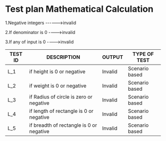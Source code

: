 # Test plan Mathematical Calculation

1.Negative integers ------>invalid

2.If denominator is 0  ---->invalid

3.If any of input is 0  ---->invalid

| TEST ID | DESCRIPTION | OUTPUT |   TYPE OF TEST    |
|---------|-------------|--------|-------------------|
| L_1     |    if height is 0 or negative                       |  Invalid                 |   Scenario based                  |
| L_2     |    if weight is 0 or negative                       |  Invalid                 |   Scenario based                  |
| L_3     |    if Radius of circle is zero or negative           |  Invalid                 |   Scenario based                  |
| L_4     |    if length of rectangle is 0 or negative           |  Invalid                 |   Scenario based                  |
| L_5     |    if breadth of rectangle is 0 or negative          |  Invalid                 |   Scenario based                  |
 


                           


